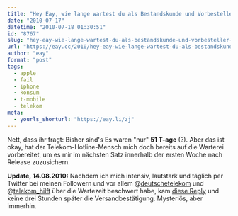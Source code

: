 ```yaml
---
title: "Hey Eay, wie lange wartest du als Bestandskunde und Vorbesteller denn schon auf dein iPhone 4?"
date: "2010-07-17"
datetime: "2010-07-18 01:30:51"
id: "8767"
slug: "hey-eay-wie-lange-wartest-du-als-bestandskunde-und-vorbesteller-denn-schon-auf-dein-iphone-4"
url: "https://eay.cc/2010/hey-eay-wie-lange-wartest-du-als-bestandskunde-und-vorbesteller-denn-schon-auf-dein-iphone-4/"
author: "eay"
format: "post"
tags:
  - apple
  - fail
  - iphone
  - konsum
  - t-mobile
  - telekom
meta:
  - yourls_shorturl: "https://eay.li/zj"
---
```


Nett, dass ihr fragt: Bisher sind's Es waren "nur" **51 T-age** (?). Aber das ist okay, hat der Telekom-Hotline-Mensch mich doch bereits auf die Warterei vorbereitet, um es mir im nächsten Satz innerhalb der ersten Woche nach Release zuzusichern.

**Update, 14.08.2010:** Nachdem ich mich intensiv, lautstark und täglich per Twitter bei meinen Followern und vor allem @[deutschetelekom](http://twitter.com/deutschetelekom) und @[telekom\_hilft](http://twitter.com/telekom_hilft) über die Wartezeit beschwert habe, kam [diese Reply](http://twitter.com/Telekom_hilft/status/21041850815) und keine drei Stunden später die Versandbestätigung. Mysteriös, aber immerhin.
